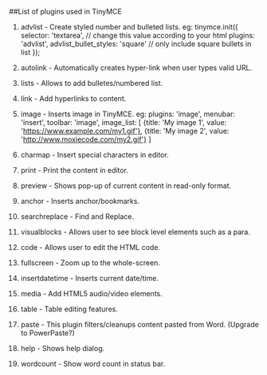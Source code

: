 ##List of plugins used in TinyMCE

1. advlist - Create styled number and bulleted lists.
eg:
tinymce.init({
    selector: 'textarea',  // change this value according to your html
    plugins: 'advlist',
    advlist_bullet_styles: 'square'  // only include square bullets in list
});

2. autolink - Automatically creates hyper-link when user types valid URL.

3. lists - Allows to add bulletes/numbered list.

4. link - Add hyperlinks to content. 

5. image - Inserts image in TinyMCE.
eg:
plugins: 'image',
menubar: 'insert',
toolbar: 'image',
image_list: [
    {title: 'My image 1', value: 'https://www.example.com/my1.gif'},
    {title: 'My image 2', value: 'http://www.moxiecode.com/my2.gif'}
]

6. charmap - Insert special characters in editor.

7. print - Print the content in editor.

8. preview - Shows pop-up of current content in read-only format.

9. anchor - Inserts anchor/bookmarks.

10. searchreplace - Find and Replace.

11. visualblocks - Allows user to see block level elements such as a para.

12. code - Allows user to edit the HTML code. 

13. fullscreen - Zoom up to the whole-screen.

14. insertdatetime - Inserts current date/time.

15. media - Add HTML5 audio/video elements.

16. table - Table editing features.

17. paste - This plugin filters/cleanups content pasted from Word. (Upgrade to PowerPaste?) 

18. help - Shows help dialog.

19. wordcount - Show word count in status bar.    
